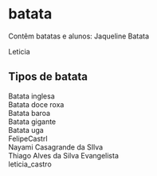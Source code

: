 # batata
Contêm batatas e alunos:
Jaqueline Batata

Leticia

## Tipos de batata
Batata inglesa  
Batata doce roxa  
Batata baroa  
Batata gigante  
Batata uga  
FelipeCastrl  
Nayami Casagrande da SIlva  
Thiago Alves da Silva Evangelista  
leticia_castro  
